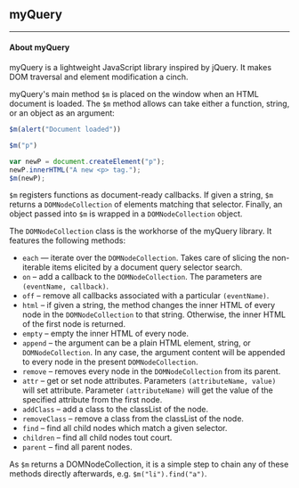 ## myQuery
---

#### About myQuery

myQuery is a lightweight JavaScript library inspired by jQuery. It makes DOM traversal and element modification a cinch.

myQuery's main method `$m` is placed on the window when an HTML document is loaded. The `$m` method allows can take either a function, string, or an object as an argument:

```javascript
$m(alert("Document loaded"))

$m("p")

var newP = document.createElement("p");
newP.innerHTML("A new <p> tag.");
$m(newP);
```

`$m` registers functions as document-ready callbacks. If given a string, `$m` returns a `DOMNodeCollection` of elements matching that selector. Finally, an object passed into `$m` is wrapped in a `DOMNodeCollection` object.

The `DOMNodeCollection` class is the workhorse of the myQuery library. It features the following methods: 

* `each` — iterate over the `DOMNodeCollection`. Takes care of slicing the non-iterable items elicited by a document query selector search. 
* `on` – add a callback to the `DOMNodeCollection`. The parameters are `(eventName, callback)`.
* `off` – remove all callbacks associated with a particular `(eventName)`.
* `html` – if given a string, the method changes the inner HTML of every node in the `DOMNodeCollection` to that string. Otherwise, the inner HTML of the first node is returned.
* `empty` – empty the inner HTML of every node.
* `append` – the argument can be a plain HTML element, string, or `DOMNodeCollection`. In any case, the argument content will be appended to every node in the present `DOMNodeCollection`.
* `remove` – removes every node in the `DOMNodeCollection` from its parent.
* `attr` – get or set node attributes. Parameters `(attributeName, value)` will set attribute. Parameter `(attributeName)` will get the value of the specified attribute from the first node. 
* `addClass` – add a class to the classList of the node.
* `removeClass` – remove a class from the classList of the node.
* `find` – find all child nodes which match a given selector. 
* `children` – find all child nodes tout court.
* `parent` – find all parent nodes.

As `$m` returns a DOMNodeCollection, it is a simple step to chain any of these methods directly afterwards, e.g. `$m("li").find("a")`.
